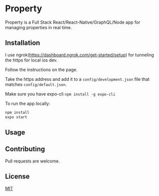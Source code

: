 # Property

Property is a Full Stack React/React-Native/GraphQL/Node app for managing properties in real time. 

## Installation

I use ngrok(https://dashboard.ngrok.com/get-started/setup) for tunneling the https for local ios dev.

Follow the instructions on the page.

Take the https address and add it to a ```config/development.json``` file that matches ```config/default.json```.

Make sure you have expo-cli ```npm install -g expo-cli```

To run the app locally:

```bash
npm install
expo start
```

## Usage


## Contributing
Pull requests are welcome.

## License
[MIT](https://choosealicense.com/licenses/mit/)
